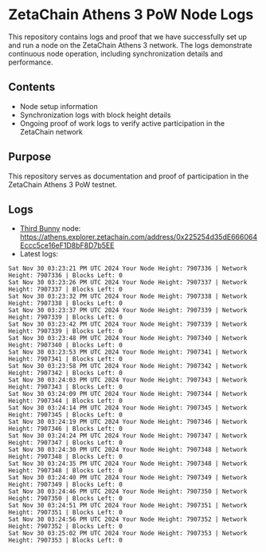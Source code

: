 # ZetaChain Athens 3 PoW Node Logs
This repository contains logs and proof that we have successfully set up and run a node on the ZetaChain Athens 3 network. The logs demonstrate continuous node operation, including synchronization details and performance.

## Contents
- Node setup information
- Synchronization logs with block height details
- Ongoing proof of work logs to verify active participation in the ZetaChain network

## Purpose
This repository serves as documentation and proof of participation in the ZetaChain Athens 3 PoW testnet.

## Logs

- [Third Bunny](https://thirdbunny.xyz/) node: https://athens.explorer.zetachain.com/address/0x225254d35dE666064Eccc5ce16eF1D8bF8D7b5EE
- Latest logs:
```
Sat Nov 30 03:23:21 PM UTC 2024 Your Node Height: 7907336 | Network Height: 7907336 | Blocks Left: 0
Sat Nov 30 03:23:26 PM UTC 2024 Your Node Height: 7907337 | Network Height: 7907337 | Blocks Left: 0
Sat Nov 30 03:23:32 PM UTC 2024 Your Node Height: 7907338 | Network Height: 7907338 | Blocks Left: 0
Sat Nov 30 03:23:37 PM UTC 2024 Your Node Height: 7907339 | Network Height: 7907339 | Blocks Left: 0
Sat Nov 30 03:23:42 PM UTC 2024 Your Node Height: 7907339 | Network Height: 7907339 | Blocks Left: 0
Sat Nov 30 03:23:48 PM UTC 2024 Your Node Height: 7907340 | Network Height: 7907340 | Blocks Left: 0
Sat Nov 30 03:23:53 PM UTC 2024 Your Node Height: 7907341 | Network Height: 7907341 | Blocks Left: 0
Sat Nov 30 03:23:58 PM UTC 2024 Your Node Height: 7907342 | Network Height: 7907342 | Blocks Left: 0
Sat Nov 30 03:24:03 PM UTC 2024 Your Node Height: 7907343 | Network Height: 7907343 | Blocks Left: 0
Sat Nov 30 03:24:09 PM UTC 2024 Your Node Height: 7907344 | Network Height: 7907344 | Blocks Left: 0
Sat Nov 30 03:24:14 PM UTC 2024 Your Node Height: 7907345 | Network Height: 7907345 | Blocks Left: 0
Sat Nov 30 03:24:19 PM UTC 2024 Your Node Height: 7907346 | Network Height: 7907346 | Blocks Left: 0
Sat Nov 30 03:24:24 PM UTC 2024 Your Node Height: 7907347 | Network Height: 7907347 | Blocks Left: 0
Sat Nov 30 03:24:30 PM UTC 2024 Your Node Height: 7907348 | Network Height: 7907348 | Blocks Left: 0
Sat Nov 30 03:24:35 PM UTC 2024 Your Node Height: 7907348 | Network Height: 7907348 | Blocks Left: 0
Sat Nov 30 03:24:40 PM UTC 2024 Your Node Height: 7907349 | Network Height: 7907349 | Blocks Left: 0
Sat Nov 30 03:24:46 PM UTC 2024 Your Node Height: 7907350 | Network Height: 7907350 | Blocks Left: 0
Sat Nov 30 03:24:51 PM UTC 2024 Your Node Height: 7907351 | Network Height: 7907351 | Blocks Left: 0
Sat Nov 30 03:24:56 PM UTC 2024 Your Node Height: 7907352 | Network Height: 7907352 | Blocks Left: 0
Sat Nov 30 03:25:02 PM UTC 2024 Your Node Height: 7907353 | Network Height: 7907353 | Blocks Left: 0
```
